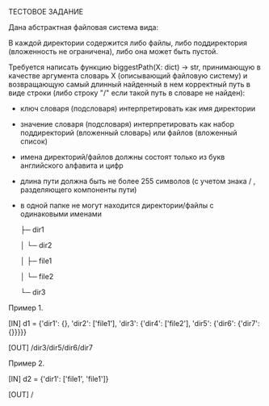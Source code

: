 ТЕСТОВОЕ ЗАДАНИЕ

Дана абстрактная файловая система вида:

В каждой директории содержится либо файлы, либо поддиректория (вложенность не
ограничена), либо она может быть пустой.

Требуется написать функцию biggestPath(X: dict) -> str, принимающую в качестве аргумента словарь X (описывающий файловую систему) и возвращающую самый длинный найденный в нем корректный путь в виде строки (либо строку "/" если такой путь в словаре не найден):

- ключ словаря (подсловаря) интерпретировать как имя директории
- значение словаря (подсловаря) интерпретировать как набор поддиректорий (вложенный словарь) или файлов (вложенный список)
- имена директорий/файлов должны состоят только из букв английского алфавита и цифр
- длина пути должна быть не более 255 символов (с учетом знака / , разделяющего компоненты пути)
- в одной папке не могут находится директории/файлы с одинаковыми именами



  ├─ dir1
  
  │   └─ dir2
  
  │   ├─ file1
  
  │   └─ file2
  
  └─ dir3


Пример 1.

[IN]
d1 = {'dir1': {}, 'dir2': ['file1'], 'dir3': {'dir4': ['file2'], 'dir5': {'dir6': {'dir7':{}}}}}

[OUT]
/dir3/dir5/dir6/dir7

Пример 2.

[IN]
d2 = {'dir1': ['file1', 'file1']}

[OUT]
/
